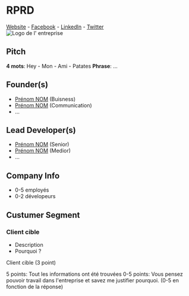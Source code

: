 # RPRD
[Website](#) - [Facebook](#) - [LinkedIn](#) - [Twitter](#)  
![Logo de l' entreprise](NoLogo.png)
## Pitch
**4 mots**: Hey - Mon - Ami - Patates
**Phrase**: ...

## Founder(s)
- [Prénom NOM](#LinkedIn) (Buisness)
- [Prénom NOM](#LinkedIn) (Communication)
- ...
## Lead Developer(s)
- [Prénom NOM](#LinkedIn) (Senior)
- [Prénom NOM](#LinkedIn) (Medior)
- ...
## Company Info
 - 0-5 employés
 - 0-2 dévelopeurs 

## Custumer Segment
### Client cible
- Description
- Pourquoi ?

Client cible (3 point)

5 points: Tout les informations ont été trouvées
0-5 points: Vous pensez pouvoir travail dans l'entreprise et savez me justifier pourquoi. (0-5 en fonction de la réponse)
